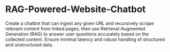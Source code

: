 # RAG-Powered-Website-Chatbot
Create a chatbot that can ingest any given URL and recursively scrape relevant content from linked pages, then use Retrieval-Augmented Generation (RAG) to answer user questions accurately based on the collected content. Ensure minimal latency and robust handling of structured and unstructured data.
